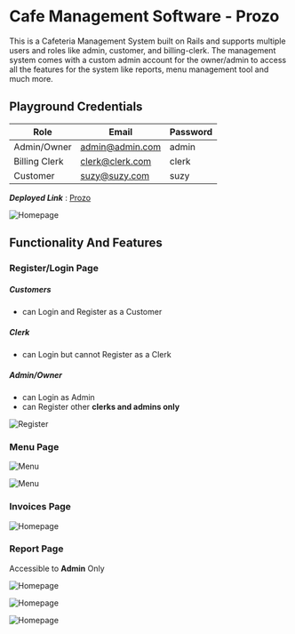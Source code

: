 # Cafe Management Software - Prozo
This is a Cafeteria Management System built on Rails and supports multiple users and roles like admin, customer, and billing-clerk. The management system comes with a custom admin account for the owner/admin to access all the features for the system like reports, menu management tool and much more.

## Playground Credentials

Role           |  Email           | Password
-------------- | ---------------- | -------------
Admin/Owner    | admin@admin.com  | admin
Billing Clerk  | clerk@clerk.com  | clerk
Customer       | suzy@suzy.com    | suzy

___Deployed Link___ : [Prozo](https://prozo-cafe.herokuapp.com/ "Prozo")



![Homepage](/Screenshots/Homepage.bmp)

## Functionality And Features

### Register/Login Page

##### Customers
- can Login and Register as a Customer
##### Clerk
- can Login but cannot Register as a Clerk
##### Admin/Owner
- can Login as Admin
- can Register other **clerks and admins only**

![Register](/Screenshots/Register.bmp)

### Menu Page

![Menu](/Screenshots/Menu.bmp)

![Menu](/Screenshots/Edit.bmp)

### Invoices Page

![Homepage](/Screenshots/Orders.bmp)

### Report Page

Accessible to **Admin** Only

![Homepage](/Screenshots/Report1.bmp)

![Homepage](/Screenshots/Report2.bmp)

![Homepage](/Screenshots/Report3.bmp)
